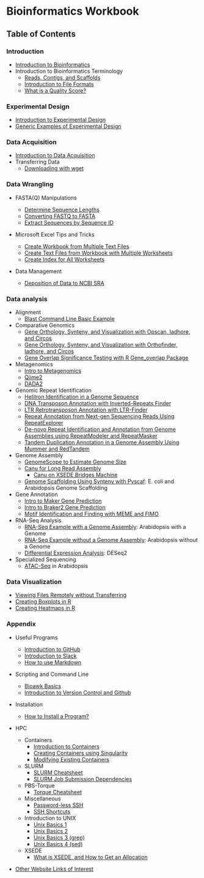 

# Bioinformatics Workbook


## Table of Contents

### Introduction
  * [Introduction to Bioinformatics](introduction/introduction.md)
  * Introduction to Bioinformatics Terminology
    * [Reads, Contigs, and Scaffolds](/introduction/dataTerminology.md)
    * [Introduction to File Formats](introduction/fileFormats.md)
    * [What is a Quality Score?](introduction/fastqquality-score-encoding.md)

### Experimental Design
  * [Introduction to Experimental Design](experimentalDesign/eD_introduction.md)
  * [Generic Examples of Experimental Design](/experimentalDesign/eD_genericExamples.md)


### Data Acquisition
  * [Introduction to Data Acquisition](dataAcquisition/dAc_introduction.md)
  * Transferring Data
    * [Downloading with wget](dataAcquisition/FileTransfer/downloading-files-via-wget.md)

### Data Wrangling
  * FASTA(Q) Manipulations
    * [Determine Sequence Lengths](dataWrangling/fastaq-manipulations/calculate-sequence-lengths-in-a-fasta-file.md)
    * [Converting FASTQ to FASTA](dataWrangling/fastaq-manipulations/converting-fastq-format-to-fasta.md)
    * [Extract Sequences by Sequence ID](dataWrangling/fastaq-manipulations/retrieve-fasta-sequences-using-sequence-ids.md)

* Microsoft Excel Tips and Tricks
    * [Create Workbook from Multiple Text Files](dataWrangling/microsoftExcel/export-multiple-worksheets-as-separate-text-files-in-excel.md)
    * [Create Text Files from Workbook with Multiple Worksheets](dataWrangling/microsoftExcel/export-multiple-worksheets-as-separate-text-files-in-excel.md)
    * [Create Index for All Worksheets](dataWrangling/microsoftExcel/generate-index-sheet-linking-all-spreadsheets-in-excel.md)
 * Data Management
    * [Deposition of Data to NCBI SRA](dataWrangling/NCBI_Data_Submission.md)

### Data analysis
  * Alignment
    * [Blast Command Line Basic Example](dataAnalysis/blast/blastExample.md)
  * Comparative Genomics
    * [Gene Orthology, Synteny, and Visualization with Opscan, Iadhore, and Circos](dataAnalysis/ComparativeGenomics/Gene_Orthology_And_Synteny.md)
    * [Gene Orthology, Synteny, and Visualization with Orthofinder, Iadhore, and Circos](dataAnalysis/ComparativeGenomics/OrthofinderSynteny.md)
    * [Gene Overlap Significance Testing with R Gene_overlap Package](dataAnalysis/ComparativeGenomics/Gene_Category_Overlap_Fishers_exact_testing.md)
  * Metagenomics
    * [Intro to Metagenomics](dataAnalysis/Metagenomics/MetagenomicsP1.md)
    * [Qiime2](dataAnalysis/Metagenomics/Qiime2.md)
    * [DADA2](dataAnalysis/Metagenomics/Dada2.md)
  * Genomic Repeat Identification
    * [Helitron Identification in a Genome Sequence](dataAnalysis/ComparativeGenomics/Helitron_Scanner.md)    
    * [DNA Transposon Annotation with Inverted-Repeats Finder](dataAnalysis/ComparativeGenomics/InvertedRepeatsFinderForDNATransposonAnnotation.md)
    * [LTR Retrotransposon Annotation with LTR-Finder](dataAnalysis/ComparativeGenomics/LTRFinder.md)
    * [Repeat Annotation from Next-gen Sequencing Reads Using RepeatExplorer](dataAnalysis/ComparativeGenomics/RepeatExplorer.md)
    * [De-novo Repeat Identification and Annotation from Genome Assemblies using RepeatModeler and RepeatMasker ](dataAnalysis/ComparativeGenomics/RepeatModeler_RepeatMasker.md)
    * [Tandem Duplication Annotation in a Genome Assembly Using Mummer and RedTandem](dataAnalysis/ComparativeGenomics/Tandem_Duplication_Detection.md)
  * Genome Assembly
    * [GenomeScope to Estimate Genome Size](dataAnalysis/GenomeAssembly/genomescope.md)
    * [Canu for Long Read Assembly](dataAnalysis/GenomeAssembly/LongRead/Canu.md)
      * [Canu on XSEDE Bridges Machine](dataAnalysis/GenomeAssembly/LongRead/Canu_bridges.md)
    * [Genome Scaffolding Using Synteny with Pyscaf](dataAnalysis/GenomeAssembly/Pyscaf_Synteny_Scaffolding.md): E. coli and Arabidopsis Genome Scaffolding
  * Gene Annotation
    * [Intro to Maker Gene Prediction](dataAnalysis/GenomeAnnotation/Intro_To_Maker.md)
    * [Intro to Braker2 Gene Prediction](dataAnalysis/GenomeAnnotation/Intro_to_Braker2.md)
    * [Motif Identification and Finding with MEME and FIMO](dataAnalysis/GenomeAnnotation/MEME_Motif_Finding_In_Genomes.md)
  * RNA-Seq Analysis
    * [RNA-Seq Example with a Genome Assembly](dataAnalysis/RNA-Seq/RNA-SeqIntro/RNAseq-using-a-genome.md): Arabidopsis with a Genome
    * [RNA-Seq Example without a Genome Assembly](dataAnalysis/RNA-Seq/RNA-SeqIntro/RNAseq-without-a-genome.md): Arabidopsis without a Genome
    * [Differential Expression Analysis](dataAnalysis/RNA-Seq/RNA-SeqIntro/Differential-Expression-Analysis.md): DESeq2
  * Specialized Sequencing
    * [ATAC-Seq](https://github.com/ISUgenomics/bioinformatics-workbook/blob/master/dataAnalysis/ATAC-seq/ATAC_tutorial.md) in Arabidopsis

### Data Visualization
* [Viewing Files Remotely without Transferring](Appendix/HPC/viewing-files-in-remote-machine-without-downloading-locally.md)
* [Creating Boxplots in R](dataWrangling/R/generate-boxplots.md)
* [Creating Heatmaps in R](dataWrangling/R/generate_heatmaps.md)

### Appendix
  * Useful Programs
    * [Introduction to GitHub](Appendix/github/introgithub.md)
    * [Introduction to Slack](Appendix/slack.md)
    * [How to use Markdown](Appendix/Markdown.md)
  * Scripting and Command Line
    * [Bioawk Basics](Appendix/bioawk-basics.md)
    * [Introduction to Version Control and Github](Appendix/github/githubBasics.md)
  * Installation
    * [How to Install a Program?](Appendix/HPC/guide-for-installing-various-types-of-programs-in-linux.md)
  * HPC
    * Containers
        * [Introduction to Containers](Appendix/HPC/Containers/Intro_Singularity.md)
        * [Creating Containers using Singularity](Appendix/HPC/Containers/creatingContainers.md)
        * [Modifying Existing Containers](Appendix/HPC/Containers/modifyingExistingContainers.md)
    * SLURM
        * [SLURM Cheatsheet](/Appendix/HPC/SLURM/slurm-cheatsheat.md)
        * [SLURM Job Submission Dependencies](/Appendix/HPC/SLURM/submitting-dependency-jobs-using-slurm.md)
    * PBS-Torque
        * [Torque Cheatsheet](Appendix/HPC/pbstorque/submitting-dependency-jobs-using-pbs-torque.md)
    * Miscellaneous
        * [Password-less SSH](Appendix/HPC/password-less-ssh-login.md)
        * [SSH Shortcuts](Appendix/HPC/ssh-shortcuts.md)
    * Introduction to UNIX
        * [Unix Basics 1](Appendix/unix-basics-1.md)  
        * [Unix Basics 2](Appendix/unix-basics-2.md)
        * [Unix Basics 3 (grep)](Appendix/unix-basics-3.md)
        * [Unix Basics 4 (sed)](Appendix/unix-basics-4.md)
    * XSEDE
        * [What is XSEDE, and How to Get an Allocation](Appendix/HPC/xsede/xsede.md)


  * [Other Website Links of Interest](Appendix/OtherLinks.md)
